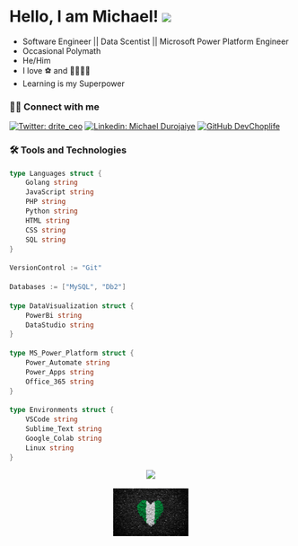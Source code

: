 <h1>
  Hello, I am Michael!
  <img src="https://media.giphy.com/media/hvRJCLFzcasrR4ia7z/giphy.gif" width="28">
</h1>

-  Software Engineer  || Data Scentist || Microsoft Power Platform Engineer
-  Occasional Polymath 
-  He/Him
-  I love ⚽ and 🍔🍕🍖🍗
-  Learning is my Superpower

### 🙋‍♂️ Connect with me

[![Twitter: drite_ceo](https://img.shields.io/twitter/follow/drite_ceo?style=social)](https://twitter.com/drite_ceo)
[![Linkedin: Michael Durojaiye](https://img.shields.io/badge/-devchoplife-blue?style=flat-square&logo=Linkedin&logoColor=white&link=https:///www.linkedin.com/in/michael-durojaiye-296410123/)](https://www.linkedin.com/in/michael-durojaiye-296410123)
[![GitHub DevChoplife](https://img.shields.io/github/followers/DevChoplife?label=follow&style=social)](https://github.com/DevChoplife)

### 🛠 Tools and Technologies
```Go
type Languages struct {
    Golang string
    JavaScript string 
    PHP string 
    Python string
    HTML string
    CSS string 
    SQL string
}

VersionControl := "Git"

Databases := ["MySQL", "Db2"]

type DataVisualization struct {
    PowerBi string
    DataStudio string
}

type MS_Power_Platform struct {
    Power_Automate string
    Power_Apps string
    Office_365 string
}

type Environments struct {
    VSCode string
    Sublime_Text string
    Google_Colab string
    Linux string
}
```
<p align="center">
<img src="https://visitor-badge.glitch.me/badge?page_id=DevChoplife.DevChoplife"/>
</p>

<p align="center">
<img alt="centered image" height="85" src="images/ng.jpg"/>
</p>

